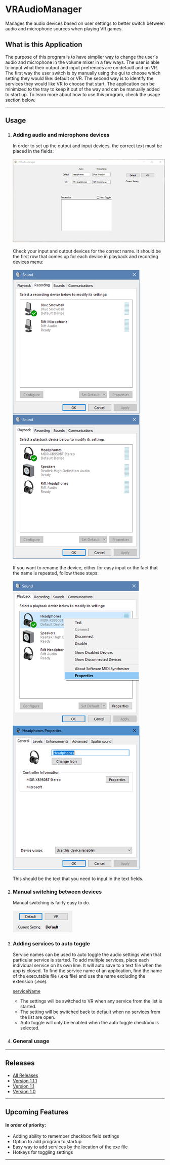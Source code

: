 # VRAudioManager
Manages the audio devices based on user settings to better switch between audio and microphone sources when playing VR games.

<h2>What is this Application</h2>
<p>The purpose of this program is to have simplier way to change the user's audio and microphone in the volume mixer in a few ways. The user is able to imput what their output and input prefrences are on default and on VR. The first way the user switch is by manually using the gui to choose which setting they would like: default or VR. The second way is to identify the services they would like VR to choose that start. The application can be minimized to the tray to keep it out of the way and can be manually added to start up. To learn more about how to use this program, check the usage section below.</p>
<hr>
<h2>Usage</h2>
<ol>
<li>
<h3>Adding audio and microphone devices</h3>
<p>
In order to set up the output and input devices, the correct text must be placed in the fields:
<br></br>
<img src="Images/addingaudandmic.PNG">
<br></br>
Check your input and output devices for the correct name. It should be the first row that comes up for each device in playback and recording devices menu: 
<br></br>
<img src="Images/input.PNG">
<img src="Images/output.PNG">
<br></br>If you want to rename the device, either for easy input or the fact that the name is repeated, follow these steps:
<br></br>
<img src="Images/properties.PNG">
<img src="Images/rename.PNG">
<br></br>
This should be the text that you need to input in the text fields.
</p>
</li>
<li>
<h3>Manual switching between devices</h3>
<p>
Manual switching is fairly easy to do.
<br></br>
<img src="Images/ManualSwitch.PNG">
</p>
</li>
<li>
<h3>Adding services to auto toggle</h3>
<p>Service names can be used to auto toggle the audio settings when that particular service is started. To add multiple services, place each individual service on its own line. It will auto save to a text file when the app is closed. To find the service name of an application, find the name of the executable file (.exe file) and use the name excluding the extension (.exe).                      

<a href="https://msdn.microsoft.com/en-us/library/system.diagnostics.process.processname(v=vs.110).aspx">serviceName</a></p>

<ul>
<li>The settings will be switched to VR when any service from the list is started.</li>
<li>The setting will be switched back to default when no services from the list are open.</li>
<li>Auto toggle will only be enabled when the auto toggle checkbox is selected.</li>
</ul>

</li>
<li>
<h3>General usage</h3>
</li>
</ol>
<hr>
<h2>Releases</h2>
<ul>
<li><a href="https://github.com/mbilenko03/VRAudioManager/releases">All Releases</a></li>
<li><a href="https://github.com/mbilenko03/VRAudioManager/releases/tag/v1.1.1">Version 1.1.1</a></li>
<li><a href="https://github.com/mbilenko03/VRAudioManager/releases/tag/v1.1">Version 1.1</a></li>
<li><a href="https://github.com/mbilenko03/VRAudioManager/releases/tag/v1.0">Version 1.0</a></li>


</ul>
<hr>
<h2>Upcoming Features</h2>
<h4>In order of priority:</h4>
<ul>
<li>Adding ability to remember checkbox field settings</li>
<li>Option to add program to startup</li>
<li>Easy way to add services by the location of the exe file</li>
<li>Hotkeys for toggling settings</li>
</ul>
<hr>
